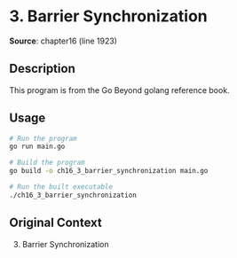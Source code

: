 # 3. Barrier Synchronization

**Source**: chapter16 (line 1923)

## Description

This program is from the Go Beyond golang reference book.

## Usage

```bash
# Run the program
go run main.go

# Build the program
go build -o ch16_3_barrier_synchronization main.go

# Run the built executable
./ch16_3_barrier_synchronization
```

## Original Context

3. Barrier Synchronization
